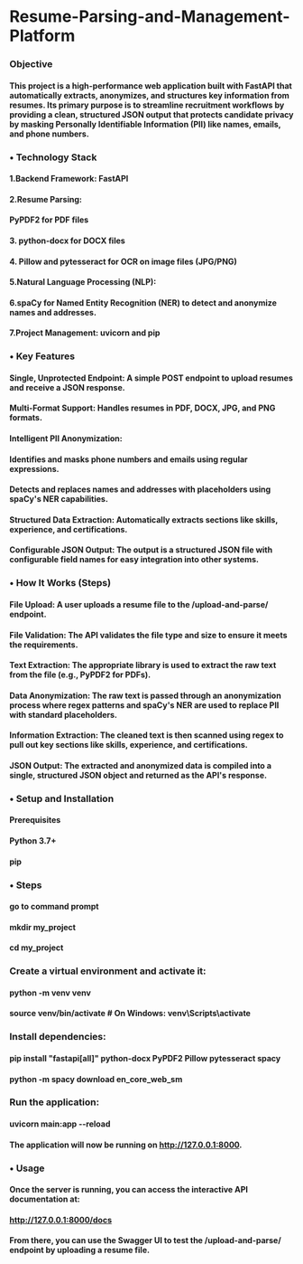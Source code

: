 # Resume-Parsing-and-Management-Platform

### Objective
#### This project is a high-performance web application built with FastAPI that automatically extracts, anonymizes, and structures key information from resumes. Its primary purpose is to streamline recruitment workflows by providing a clean, structured JSON output that protects candidate privacy by masking Personally Identifiable Information (PII) like names, emails, and phone numbers.

### • Technology Stack
#### 1.Backend Framework: FastAPI

#### 2.Resume Parsing:

#### PyPDF2 for PDF files

#### 3. python-docx for DOCX files

#### 4. Pillow and pytesseract for OCR on image files (JPG/PNG)

#### 5.Natural Language Processing (NLP):

#### 6.spaCy for Named Entity Recognition (NER) to detect and anonymize names and addresses.

#### 7.Project Management: uvicorn and pip

### • Key Features
#### Single, Unprotected Endpoint: A simple POST endpoint to upload resumes and receive a JSON response.

#### Multi-Format Support: Handles resumes in PDF, DOCX, JPG, and PNG formats.

#### Intelligent PII Anonymization:

#### Identifies and masks phone numbers and emails using regular expressions.

#### Detects and replaces names and addresses with placeholders using spaCy's NER capabilities.

#### Structured Data Extraction: Automatically extracts sections like skills, experience, and certifications.

#### Configurable JSON Output: The output is a structured JSON file with configurable field names for easy integration into other systems.

### • How It Works (Steps)
#### File Upload: A user uploads a resume file to the /upload-and-parse/ endpoint.

#### File Validation: The API validates the file type and size to ensure it meets the requirements.

#### Text Extraction: The appropriate library is used to extract the raw text from the file (e.g., PyPDF2 for PDFs).

#### Data Anonymization: The raw text is passed through an anonymization process where regex patterns and spaCy's NER are used to replace PII with standard placeholders.

#### Information Extraction: The cleaned text is then scanned using regex to pull out key sections like skills, experience, and certifications.

#### JSON Output: The extracted and anonymized data is compiled into a single, structured JSON object and returned as the API's response.

### • Setup and Installation
#### Prerequisites
#### Python 3.7+

#### pip

### • Steps
#### go to command prompt 
#### mkdir my_project
#### cd my_project 

### Create a virtual environment and activate it:

#### python -m venv venv
#### source venv/bin/activate  # On Windows: venv\Scripts\activate

### Install dependencies:

#### pip install "fastapi[all]" python-docx PyPDF2 Pillow pytesseract spacy
#### python -m spacy download en_core_web_sm

### Run the application:

#### uvicorn main:app --reload

#### The application will now be running on http://127.0.0.1:8000.

### • Usage
#### Once the server is running, you can access the interactive API documentation at:
#### http://127.0.0.1:8000/docs

#### From there, you can use the Swagger UI to test the /upload-and-parse/ endpoint by uploading a resume file.
